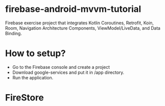 # firebase-android-mvvm-tutorial
Firebase exercise project that integrates Kotlin Coroutines, Retrofit, Koin, Room, Navigation Architecture Components, ViewModel/LiveData, and Data Binding.
# How to setup?
- Go to the Firebase console and create a project
- Download google-services and put it in /app directory.
- Run the application.
# FireStore



